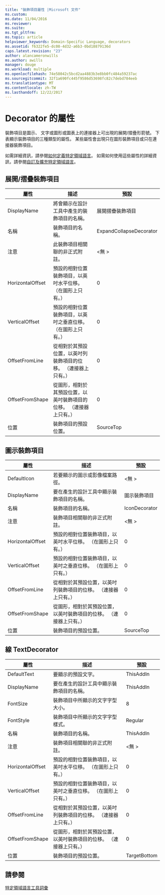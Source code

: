 ```yaml
---
title: "裝飾項目屬性 |Microsoft 文件"
ms.custom: 
ms.date: 11/04/2016
ms.reviewer: 
ms.suite: 
ms.tgt_pltfrm: 
ms.topic: article
helpviewer_keywords: Domain-Specific Language, decorators
ms.assetid: f6322fe5-dc08-4d32-a6b3-0bd18879136d
caps.latest.revision: "23"
author: alancameronwills
ms.author: awills
manager: douge
ms.workload: multiple
ms.openlocfilehash: 74e58042c5bcd2aa4883b3e8bb0fc484a59237ac
ms.sourcegitcommit: 32f1a690fc445f9586d53698fc82c7debd784eeb
ms.translationtype: MT
ms.contentlocale: zh-TW
ms.lasthandoff: 12/22/2017
---
```

# <a name="properties-of-decorators"></a>Decorator 的屬性
裝飾項目是圖示、 文字或圖形或圖表上的連接器上可出現的展開/摺疊形箭號。 下表顯示裝飾項目的三種類型的屬性。 某些屬性會出現只在圖形裝飾項目或只在連接器裝飾項目。  
  
 如需詳細資訊，請參閱[如何定義特定領域語言](../modeling/how-to-define-a-domain-specific-language.md)。 如需如何使用這些屬性的詳細資訊，請參閱[自訂及擴充特定領域語言](../modeling/customizing-and-extending-a-domain-specific-language.md)。  
  
## <a name="expandcollapse-decorator"></a>展開/摺疊裝飾項目  
  
|屬性|描述|預設|  
|--------------|-----------------|-------------|  
|DisplayName|將會顯示在設計工具中產生的裝飾項目的名稱。|展開摺疊裝飾項目|  
|名稱|裝飾項目的名稱。|ExpandCollapseDecorator|  
|注意|此裝飾項目相關聯的非正式附註。|\<無 >|  
|HorizontalOffset|預設的相對位置裝飾項目，以英吋水平位移。 （在圖形上只有。）|0|  
|VerticalOffset|預設的相對位置裝飾項目，以英吋之垂直位移。 （在圖形上只有。）|0|  
|OffsetFromLine|從相對於其預設位置，以英吋列裝飾項目的位移。 （連接器上只有。）|0|  
|OffsetFromShape|從圖形，相對於其預設位置，以英吋裝飾項目的位移。 （連接器上只有。）|0|  
|位置|裝飾項目的預設位置。|SourceTop|  
  
## <a name="icon-decorator"></a>圖示裝飾項目  
  
|屬性|描述|預設|  
|--------------|-----------------|-------------|  
|DefaultIcon|若要顯示的圖示或影像檔案路徑。|\<無 >|  
|DisplayName|要在產生的設計工具中顯示裝飾項目的名稱。|圖示裝飾項目|  
|名稱|裝飾項目的名稱。|IconDecorator|  
|注意|裝飾項目相關聯的非正式附註。|\<無 >|  
|HorizontalOffset|預設的相對位置裝飾項目，以英吋水平位移。 （在圖形上只有。）|0|  
|VerticalOffset|預設的相對位置裝飾項目，以英吋之垂直位移。 （在圖形上只有。）|0|  
|OffsetFromLine|從相對於其預設位置，以英吋列裝飾項目的位移。 （連接器上只有。）|0|  
|OffsetFromShape|從圖形，相對於其預設位置，以英吋裝飾項目的位移。 （連接器上只有。）|0|  
|位置|裝飾項目的預設位置。|SourceTop|  
  
## <a name="textdecorator"></a>線 TextDecorator  
  
|屬性|描述|預設|  
|--------------|-----------------|-------------|  
|DefaultText|要顯示的預設文字。|ThisAddIn|  
|DisplayName|要在產生的設計工具中顯示裝飾項目的名稱。|ThisAddIn|  
|FontSize|裝飾項目中所顯示的文字字型大小。|8|  
|FontStyle|裝飾項目中所顯示的文字字型樣式。|Regular|  
|名稱|裝飾項目的名稱。|ThisAddIn|  
|注意|裝飾項目相關聯的非正式附註。|\<無 >|  
|HorizontalOffset|預設的相對位置裝飾項目，以英吋水平位移。 （在圖形上只有。）|0|  
|VerticalOffset|預設的相對位置裝飾項目，以英吋之垂直位移。 （在圖形上只有。）|0|  
|OffsetFromLine|從相對於其預設位置，以英吋列裝飾項目的位移。 （連接器上只有。）|0|  
|OffsetFromShape|從圖形，相對於其預設位置，以英吋裝飾項目的位移。 （連接器上只有。）|0|  
|位置|裝飾項目的預設位置。|TargetBottom|  
  
## <a name="see-also"></a>請參閱  
 [特定領域語言工具詞彙](http://msdn.microsoft.com/en-us/ca5e84cb-a315-465c-be24-76aa3df276aa)